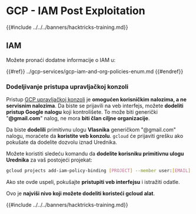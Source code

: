 # GCP - IAM Post Exploitation

{{#include ../../../banners/hacktricks-training.md}}

## IAM <a href="#service-account-impersonation" id="service-account-impersonation"></a>

Možete pronaći dodatne informacije o IAM u:

{{#ref}}
../gcp-services/gcp-iam-and-org-policies-enum.md
{{#endref}}

### Dodeljivanje pristupa upravljačkoj konzoli <a href="#granting-access-to-management-console" id="granting-access-to-management-console"></a>

Pristup [GCP upravljačkoj konzoli](https://console.cloud.google.com) je **omogućen korisničkim nalozima, a ne servisnim nalozima**. Da biste se prijavili na veb interfejs, možete **dodeliti pristup Google nalogu** koji kontrolišete. To može biti generički "**@gmail.com**" nalog, ne mora **biti član ciljne organizacije**.

Da biste **dodelili** primitivnu ulogu **Vlasnika** generičkom "@gmail.com" nalogu, moraćete da **koristite veb konzolu**. `gcloud` će prijaviti grešku ako pokušate da dodelite dozvolu iznad Urednika.

Možete koristiti sledeću komandu da **dodelite korisniku primitivnu ulogu Urednika** za vaš postojeći projekat:
```bash
gcloud projects add-iam-policy-binding [PROJECT] --member user:[EMAIL] --role roles/editor
```
Ako ste ovde uspeli, pokušajte **pristupiti veb interfejsu** i istražiti odatle.

Ovo je **najviši nivo koji možete dodeliti koristeći gcloud alat**.

{{#include ../../../banners/hacktricks-training.md}}
